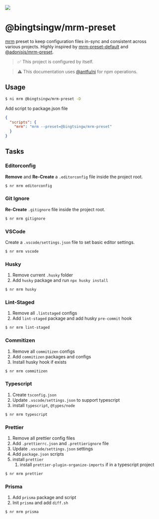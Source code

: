 ![](https://res.cloudinary.com/adonisjs/image/upload/q_100/v1547549861/mrm_entbte.png)

# @bingtsingw/mrm-preset

[mrm](https://github.com/sapegin/mrm) preset to keep configuration files in-sync and consistent across various projects. Highly inspired by [mrm-preset-default](https://github.com/sapegin/mrm/tree/master/packages/mrm-preset-default) and [@adonisjs/mrm-preset](https://github.com/adonisjs/mrm-preset).

> :white_check_mark: This project is configured by itself.

> :warning: This documentation uses [@antfu/ni](https://github.com/antfu/ni) for npm operations.

## Usage

```bash
$ ni mrm @bingtsingw/mrm-preset -D
```

Add script to package.json file

```json
{
  "scripts": {
    "mrm": "mrm --preset=@bingtsingw/mrm-preset"
  }
}
```

## Tasks

### Editorconfig

**Remove** and **Re-Create** a `.editorconfig` file inside the project root.

```bash
$ nr mrm editorconfig
```

### Git Ignore

**Re-Create** `.gitignore` file inside the project root.

```bash
$ nr mrm gitignore
```

### VSCode

Create a `.vscode/settings.json` file to set basic editor settings.

```bash
$ nr mrm vscode
```

### Husky

1. Remove current `.husky` folder
2. Add `husky` package and run `npx husky install`

```bash
$ nr mrm husky
```

### Lint-Staged

1. Remove all `.lintstaged` configs
2. Add `lint-staged` package and add husky `pre-commit` hook

```bash
$ nr mrm lint-staged
```

### Commitizen

1. Remove all `commitizen` configs
2. Add `commitizen` packages and configs
3. Install husky hook if exists

```bash
$ nr mrm commitizen
```

### Typescript

1. Create `tsconfig.json`
2. Update `.vscode/settings.json` to support typescript
3. install `typescript`, `@types/node`

```bash
$ nr mrm typescript
```

### Prettier

1. Remove all prettier config files
2. Add `.prettierrc.json` and `.prettierignore` file
3. Update `.vscode/settings.json` settings
4. Add `package.json` scripts
5. install `prettier`
   1. install `prettier-plugin-organize-imports` if in a typescript project

```bash
$ nr mrm prettier
```

### Prisma

1. Add `prisma` package and script
2. Init `prisma` and add `diff.sh`

```bash
$ nr mrm prisma
```
